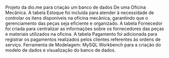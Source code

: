 Projeto da dio.me para criação um banco de dados De uma Oficina Mecânica.
A tabela Estoque foi incluída para atender à necessidade de controlar os itens disponíveis na oficina mecânica, 
garantindo que o gerenciamento das peças seja eficiente e organizado. 
A tabela Fornecedor foi criada para centralizar as informações sobre os fornecedores das peças e materiais utilizados na oficina.
A tabela Pagamento foi adicionada para registrar os pagamentos realizados pelos clientes referentes às ordens de serviço.
Ferramenta de Modelagem: MySQL Workbench para a criação do modelo de dados e visualização do banco de dados.
